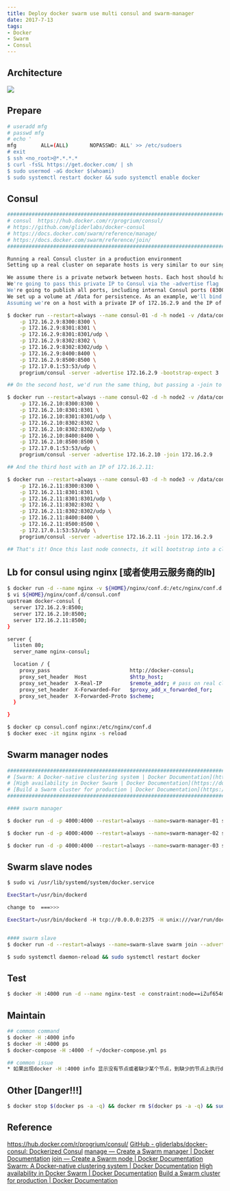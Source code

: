 ```yaml
---
title: Deploy docker swarm use multi consul and swarm-manager
date: 2017-7-13
tags:
- Docker
- Swarm
- Consul
---
```

## Architecture
![](https://ws2.sinaimg.cn/large/006tKfTcgy1fjj6athl6ij30kk0ardgm.jpg)

## Prepare
``` bash
# useradd mfg
# passwd mfg
# echo '
mfg        ALL=(ALL)       NOPASSWD: ALL' >> /etc/sudoers
# exit
$ ssh <no_root>@*.*.*.*
$ curl -fsSL https://get.docker.com/ | sh
$ sudo usermod -aG docker $(whoami)
$ sudo systemctl restart docker && sudo systemctl enable docker
```

<!-- more -->

## Consul
``` bash
#####################################################################################################
# consul  https://hub.docker.com/r/progrium/consul/  
# https://github.com/gliderlabs/docker-consul 
# https://docs.docker.com/swarm/reference/manage/ 
# https://docs.docker.com/swarm/reference/join/
#####################################################################################################

Running a real Consul cluster in a production environment
Setting up a real cluster on separate hosts is very similar to our single host cluster setup process, but with a few differences:

We assume there is a private network between hosts. Each host should have an IP on this private network
We're going to pass this private IP to Consul via the -advertise flag
We're going to publish all ports, including internal Consul ports (8300, 8301, 8302), on this IP
We set up a volume at /data for persistence. As an example, we'll bind mount /mnt from the host
Assuming we're on a host with a private IP of 172.16.2.9 and the IP of docker bridge docker0 is 172.17.0.1 we can start the first host agent:

$ docker run --restart=always --name consul-01 -d -h node1 -v /data/consul/data:/data \
    -p 172.16.2.9:8300:8300 \
    -p 172.16.2.9:8301:8301 \
    -p 172.16.2.9:8301:8301/udp \
    -p 172.16.2.9:8302:8302 \
    -p 172.16.2.9:8302:8302/udp \
    -p 172.16.2.9:8400:8400 \
    -p 172.16.2.9:8500:8500 \
    -p 172.17.0.1:53:53/udp \
    progrium/consul -server -advertise 172.16.2.9 -bootstrap-expect 3

## On the second host, we'd run the same thing, but passing a -join to the first node's IP. Let's say the private IP for this host is 172.16.2.10:

$ docker run --restart=always --name consul-02 -d -h node2 -v /data/consul/data:/data  \
    -p 172.16.2.10:8300:8300 \
    -p 172.16.2.10:8301:8301 \
    -p 172.16.2.10:8301:8301/udp \
    -p 172.16.2.10:8302:8302 \
    -p 172.16.2.10:8302:8302/udp \
    -p 172.16.2.10:8400:8400 \
    -p 172.16.2.10:8500:8500 \
    -p 172.17.0.1:53:53/udp \
    progrium/consul -server -advertise 172.16.2.10 -join 172.16.2.9

## And the third host with an IP of 172.16.2.11:

$ docker run --restart=always --name consul-03 -d -h node3 -v /data/consul/data:/data  \
    -p 172.16.2.11:8300:8300 \
    -p 172.16.2.11:8301:8301 \
    -p 172.16.2.11:8301:8301/udp \
    -p 172.16.2.11:8302:8302 \
    -p 172.16.2.11:8302:8302/udp \
    -p 172.16.2.11:8400:8400 \
    -p 172.16.2.11:8500:8500 \
    -p 172.17.0.1:53:53/udp \
    progrium/consul -server -advertise 172.16.2.11 -join 172.16.2.9

## That's it! Once this last node connects, it will bootstrap into a cluster. You now have a working cluster running in production on a private network.
```

## Lb for consul using nginx [或者使用云服务商的lb]
``` bash
$ docker run -d --name nginx -v ${HOME}/nginx/conf.d:/etc/nginx/conf.d -p 8000:80 nginx:1.13.3-alpine
$ vi ${HOME}/nginx/conf.d/consul.conf
upstream docker-consul {
  server 172.16.2.9:8500;
  server 172.16.2.10:8500;
  server 172.16.2.11:8500;
}

server {
  listen 80;
  server_name nginx-consul;

  location / {
    proxy_pass                          http://docker-consul;
    proxy_set_header  Host              $http_host;
    proxy_set_header  X-Real-IP         $remote_addr; # pass on real client's IP
    proxy_set_header  X-Forwarded-For   $proxy_add_x_forwarded_for;
    proxy_set_header  X-Forwarded-Proto $scheme;
  }

}

$ docker cp consul.conf nginx:/etc/nginx/conf.d
$ docker exec -it nginx nginx -s reload

```

## Swarm manager nodes
``` bash
#####################################################################################################
# [Swarm: A Docker-native clustering system | Docker Documentation](https://docs.docker.com/swarm/reference/swarm/)
# [High availability in Docker Swarm | Docker Documentation](https://docs.docker.com/swarm/multi-manager-setup/)
# [Build a Swarm cluster for production | Docker Documentation](https://docs.docker.com/swarm/install-manual/#step-2-create-your-instances)
#####################################################################################################

#### swarm manager

$ docker run -d -p 4000:4000 --restart=always --name=swarm-manager-01 swarm manage -H :4000 --replication --advertise 172.16.2.9:4000 consul://172.16.2.12:8500

$ docker run -d -p 4000:4000 --restart=always --name=swarm-manager-02 swarm manage -H :4000 --replication --advertise 172.16.2.10:4000 consul://172.16.2.12:8500

$ docker run -d -p 4000:4000 --restart=always --name=swarm-manager-03 swarm manage -H :4000 --replication --advertise 172.16.2.11:4000 consul://172.16.2.12:8500

```

## Swarm slave nodes
``` bash
$ sudo vi /usr/lib/systemd/system/docker.service

ExecStart=/usr/bin/dockerd

change to  ===>>>

ExecStart=/usr/bin/dockerd -H tcp://0.0.0.0:2375 -H unix:///var/run/docker.sock --cluster-store=consul://172.16.2.12:8500 --cluster-advertise=172.16.2.9:2375


#### swarm slave
$ docker run -d --restart=always --name=swarm-slave swarm join --advertise=172.16.2.10:2375 consul://172.16.2.12:8500

$ sudo systemctl daemon-reload && sudo systemctl restart docker
```

## Test
``` bash
$ docker -H :4000 run -d --name nginx-test -e constraint:node==iZuf654mu2j1ottom86sm9Z -p 80:80 nginx:1.13.3-alpine

```

## Maintain
``` bash
## common command
$ docker -H :4000 info
$ docker -H :4000 ps
$ docker-compose -H :4000 -f ~/docker-compose.yml ps

## common issue
* 如果出现docker -H :4000 info 显示没有节点或者缺少某个节点，到缺少的节点上执行docker restart slave
```

## Other [Danger!!!]
``` bash
$ docker stop $(docker ps -a -q) && docker rm $(docker ps -a -q) && sudo rm -rf /data/consul && sudo rm -rf /etc/docker/key.json
```

## Reference
https://hub.docker.com/r/progrium/consul/
[GitHub - gliderlabs/docker-consul: Dockerized Consul](https://github.com/gliderlabs/docker-consul)
[manage — Create a Swarm manager | Docker Documentation](https://docs.docker.com/swarm/reference/manage/)
[join — Create a Swarm node | Docker Documentation](https://docs.docker.com/swarm/reference/join/)
[Swarm: A Docker-native clustering system | Docker Documentation](https://docs.docker.com/swarm/reference/swarm/) [High availability in Docker Swarm | Docker Documentation](https://docs.docker.com/swarm/multi-manager-setup/)
[Build a Swarm cluster for production | Docker Documentation](https://docs.docker.com/swarm/install-manual/#step-2-create-your-instances)
